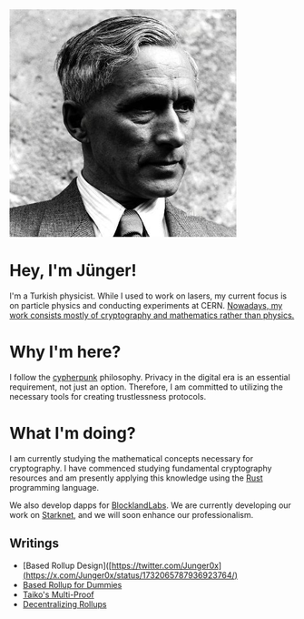 <img src="junger.jpeg" alt="junger">

# Hey, I'm Jünger!

I'm a Turkish physicist. While I used to work on lasers, my current focus is on particle physics and conducting experiments at CERN.
<ins>Nowadays, my work consists mostly of cryptography and mathematics rather than physics.</ins>


# Why I'm here?

I follow the [cypherpunk](https://nakamotoinstitute.org/static/docs/cypherpunk-manifesto.txt) philosophy. Privacy in the digital era is an essential requirement, not just an option. Therefore, I am committed to utilizing the necessary tools for creating trustlessness protocols.


# What I'm doing?

I am currently studying the mathematical concepts necessary for cryptography. I have commenced studying fundamental cryptography resources and am presently applying this knowledge using the <ins>Rust</ins> programming language.

We also develop dapps for <ins>BlocklandLabs</ins>. We are currently developing our work on <ins>Starknet</ins>, and we will soon enhance our professionalism.


## Writings

- [Based Rollup Design]([https://twitter.com/Junger0x](https://x.com/Junger0x/status/1732065787936923764/)
- [Based Rollup for Dummies](https://x.com/Junger0x/status/1755953071417434343/)
- [Taiko's Multi-Proof](https://x.com/Junger0x/status/1745772573424513220)
- [Decentralizing Rollups](https://0xjunger.substack.com/p/decentralizing-rollups)


